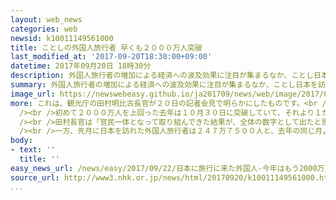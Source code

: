```yaml
---
layout: web_news
categories: web
newsid: k10011149561000
title: ことしの外国人旅行者 早くも２０００万人突破
last_modified_at: '2017-09-20T18:30:00+09:00'
datetime: 2017年09月20日 18時30分
description: 外国人旅行者の増加による経済への波及効果に注目が集まるなか、ことし日本を訪れた外国人旅行者が、今月中旬で２０００万人を突破したことがわかりました。初めて２０００万人を超えた去年より１か月以上早いペースです。
summary: 外国人旅行者の増加による経済への波及効果に注目が集まるなか、ことし日本を訪れた外国人旅行者が、今月中旬で２０００万人を突破したことがわかりました。初めて２０００万人を超えた去年より１か月以上早いペースです。
image_url: https://newswebeasy.github.io/ja201709/news/web/image/2017/09/22/k10011149561000.jpg
more: これは、観光庁の田村明比古長官が２０日の記者会見で明らかにしたものです。<br /><br />それによりますと、日本政府観光局の推計で、ことし日本を訪れた外国人旅行者が今月１５日までに２０００万人を超えました。<br
  /><br />初めて２０００万人を上回った去年は１０月３０日に突破していて、それより１か月半ほど早いペースとなります。<br /><br />これはことし５月に中国からの観光客に対するビザの発給要件が緩和され、個人旅行で訪れる人が増えたことや航空便が増えた韓国からの旅行者が増えたことなどが主な要因です。<br
  /><br />田村長官は「官民一体となって取り組んできた結果が、全体の数字として出たと思う。一方で、個人旅行者の増加に伴う受け入れ体制の整備などの課題も出てきているので、さらに対策を講じていきたい」と述べました。<br
  /><br />一方、先月に日本を訪れた外国人旅行者は２４７万７５００人と、去年の同じ月より２０％増え、８月としては過去最高となりました。
body:
- text: ''
  title: ''
easy_news_url: /news/easy/2017/09/22/日本に旅行に来た外国人-今年はもう2000万人以上/
source_url: http://www3.nhk.or.jp/news/html/20170920/k10011149561000.html
...
```

